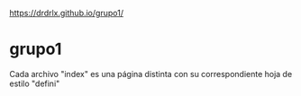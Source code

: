 https://drdrlx.github.io/grupo1/

# grupo1
Cada archivo "index" es una página distinta con su correspondiente hoja de estilo "defini"
